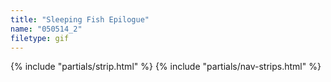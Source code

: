 ```yaml
---
title: "Sleeping Fish Epilogue"
name: "050514_2"
filetype: gif
---
```


{% include "partials/strip.html" %}
{% include "partials/nav-strips.html" %}